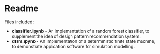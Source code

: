 # Readme

Files included:

* **classifier.ipynb** - An implementation of a random forest classifier, to supplement the idea of design pattern recommendation system.
* **dfsm.ipynb** - An implementation of a deterministic finite state machine, to demonstrate application software for simulation modelling.
